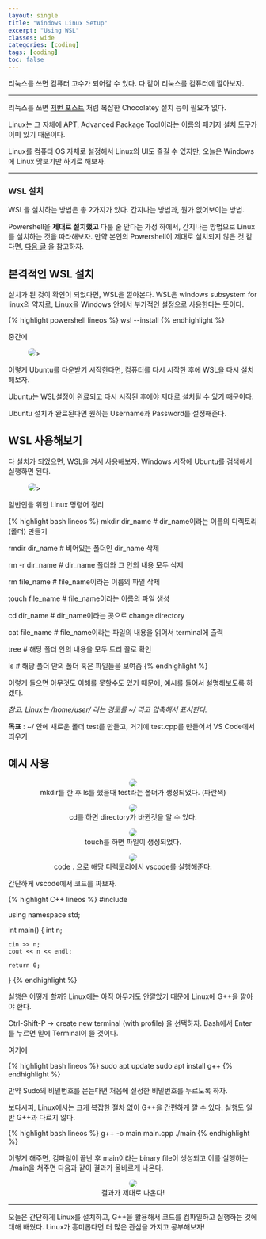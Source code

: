 ```yaml
---
layout: single
title: "Windows Linux Setup"
excerpt: "Using WSL"
classes: wide
categories: [coding]
tags: [coding]
toc: false
---
```


<style>
    .page__content figure > figcaption {
        text-align: center !important;
        margin: -0.4rem 0 0 !important;
        padding: 0 !important;
        font-size: .95em;
        line-height: 1.35;
        background: transparent;
        border: 0;
    }
    img.center {
        display: block;
        margin-left: auto;
        margin-right: auto;
    }
</style>


리눅스를 쓰면 컴퓨터 고수가 되어갈 수 있다.
다 같이 리눅스를 컴퓨터에 깔아보자.

-----------------------------

리눅스를 쓰면
<a href="https://don-gik.github.io/coding/2025/09/09/mingw.html">저번 포스트</a>
처럼 복잡한 Chocolatey 설치 등이 필요가 없다.

Linux는 그 자체에 APT, Advanced Package Tool이라는 이름의 패키지 설치 도구가 이미 있기 때문이다.

Linux를 컴퓨터 OS 자체로 설정해서 Linux의 UI도 즐길 수 있지만, 오늘은 Windows에 Linux 맛보기만 하기로 해보자.


----------------------------

### WSL 설치

WSL을 설치하는 방법은 총 2가지가 있다. 간지나는 방법과, 뭔가 없어보이는 방법.

Powershell을 **제대로 설치했고**
다룰 줄 안다는 가정 하에서, 간지나는 방법으로 Linux를 설치하는 것을 따라해보자.
만약 본인의 Powershell이 제대로 설치되지 않은 것 같다면, 
<a href="https://don-gik.github.io/coding/2025/09/10/powershell.html">다음 글</a>
을 참고하자.



## 본격적인 WSL 설치

설치가 된 것이 확인이 되었다면, WSL을 깔아본다.
WSL은 windows subsystem for linux의 약자로, Linux을 Windows 안에서 부가적인 설정으로 사용한다는 뜻이다.
<div class="code-wrap-char">
{% highlight powershell lineos %}
wsl --install
{% endhighlight %}
</div>


중간에 
<figure class="align-center">
    <img src="{{ 'assets/images/2025-09-09-wsl/1.png' || relative_url }}"
    loading="lazy" decoding="async"
    style="max-width:70%; height:auto; border-radius:8px;">>
</figure>
이렇게 Ubuntu를 다운받기 시작한다면, 컴퓨터를 다시 시작한 후에 WSL을 다시 설치해보자.

Ubuntu는 WSL설정이 완료되고 다시 시작된 후에야 제대로 설치될 수 있기 때문이다.

Ubuntu 설치가 완료된다면 원하는 Username과 Password를 설정해준다.

## WSL 사용해보기

다 설치가 되었으면, WSL을 켜서 사용해보자.
Windows 시작에 Ubuntu를 검색해서 실행하면 된다.

<figure class="align-center">
    <img src="{{ 'assets/images/2025-09-09-wsl/2.png' || relative_url }}"
    loading="lazy" decoding="async"
    style="max-width:70%; height:auto; border-radius:8px;">>
</figure>


일반인을 위한 Linux 명령어 정리
<div class="code-wrap-char">
{% highlight bash lineos %}
mkdir dir_name   # dir_name이라는 이름의 디렉토리 (폴더) 만들기

rmdir dir_name   # 비어있는 폴더인 dir_name 삭제

rm -r dir_name   # dir_name 폴더와 그 안의 내용 모두 삭제

rm file_name     # file_name이라는 이름의 파일 삭제

touch file_name  # file_name이라는 이름의 파일 생성

cd dir_name      # dir_name이라는 곳으로 change directory

cat file_name    # file_name이라는 파일의 내용을 읽어서 terminal에 출력

tree             # 해당 폴더 안의 내용을 모두 트리 꼴로 확인

ls               # 해당 폴더 안의 폴더 혹은 파일들을 보여줌
{% endhighlight %}
</div>


이렇게 들으면 아무것도 이해를 못할수도 있기 때문에, 예시를 들어서 설명해보도록 하겠다.

*참고. Linux는 /home/user/ 라는 경로를 ~/ 라고 압축해서 표시한다.*

**목표** : ~/ 안에 새로운 폴더 test를 만들고, 거기에 test.cpp를 만들어서 VS Code에서 띄우기


## 예시 사용

<figure class="align-center" align="center">
    <img
    src="{{ 'assets/images/2025-09-09-wsl/3.png' || relative_url }}"
    loading="lazy" decoding="async"
    style="max-width:99%; height:auto; border-radius:8px;">
    <figcaption>mkdir를 한 후 ls를 했을때 test라는 폴더가 생성되었다. (파란색)</figcaption>
</figure>


<figure class="align-center" align="center">
    <img
    src="{{ 'assets/images/2025-09-09-wsl/4.png' || relative_url }}"
    loading="lazy" decoding="async"
    style="max-width:60%; height:auto; border-radius:8px;">
    <figcaption>cd를 하면 directory가 바뀐것을 알 수 있다.</figcaption>
</figure>

<figure class="align-center" align="center">
    <img
    src="{{ 'assets/images/2025-09-09-wsl/5.png' || relative_url }}"
    loading="lazy" decoding="async"
    style="max-width:60%; height:auto; border-radius:8px;">
    <figcaption>touch를 하면 파일이 생성되었다.</figcaption>
</figure>


<figure class="align-center" align="center">
    <img
    src="{{ 'assets/images/2025-09-09-wsl/6.png' || relative_url }}"
    loading="lazy" decoding="async"
    style="max-width:60%; height:auto; border-radius:8px;">
    <figcaption>code . 으로 해당 디렉토리에서 vscode를 실행해준다.</figcaption>
</figure>


간단하게 vscode에서 코드를 짜보자.

<div class="code-wrap-char">
{% highlight C++ lineos %}
#include <iostream>


using namespace std;


int main() {
    int n;

    cin >> n;
    cout << n << endl;

    return 0;
}
{% endhighlight %}
</div>


실행은 어떻게 할까? Linux에는 아직 아무거도 안깔았기 때문에 Linux에 G++을 깔아야 한다.

Ctrl-Shift-P -> create new terminal (with profile) 을 선택하자. Bash에서 Enter를 누르면 밑에 Terminal이 뜰 것이다.

여기에
<div class="code-wrap-char">
{% highlight bash lineos %}
sudo apt update
sudo apt install g++
{% endhighlight %}
</div>

만약 Sudo의 비밀번호를 묻는다면 처음에 설정한 비밀번호를 누르도록 하자.

보다시피, Linux에서는 크게 복잡한 절차 없이 G++을 간편하게 깔 수 있다.
실행도 일반 G++과 다르지 않다.

<div class="code-wrap-char">
{% highlight bash lineos %}
g++ -o main main.cpp
./main
{% endhighlight %}
</div>

이렇게 해주면, 컴파일이 끝난 후 main이라는 binary file이 생성되고 이를 실행하는 ./main을 쳐주면 다음과 같이 결과가 올바르게 나온다.

<figure class="align-center" align="center">
    <img
    src="{{ 'assets/images/2025-09-09-wsl/7.png' || relative_url }}"
    loading="lazy" decoding="async"
    style="max-width:70%; height:auto; border-radius:8px;">
    <figcaption>결과가 제대로 나온다!</figcaption>
</figure>


-------------------------------

오늘은 간단하게 Linux를 설치하고, G++을 활용해서 코드를 컴파일하고 실행하는 것에 대해 배웠다. Linux가 흥미롭다면 더 많은 관심을 가지고 공부해보자!